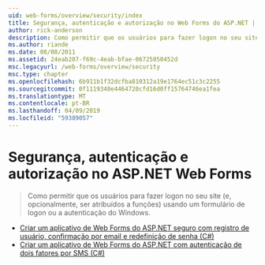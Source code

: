 ```yaml
---
uid: web-forms/overview/security/index
title: Segurança, autenticação e autorização no Web Forms do ASP.NET | Microsoft Docs
author: rick-anderson
description: Como permitir que os usuários para fazer logon no seu site (e, opcionalmente, ser atribuídos a funções) usando um formulário de logon ou a autenticação do Windows.
ms.author: riande
ms.date: 08/08/2011
ms.assetid: 24eab207-f69c-4eab-bfae-06725050452d
msc.legacyurl: /web-forms/overview/security
msc.type: chapter
ms.openlocfilehash: 6b911b1f32dcfba810312a19e1764ec51c3c2255
ms.sourcegitcommit: 0f1119340e4464720cfd16d0ff15764746ea1fea
ms.translationtype: MT
ms.contentlocale: pt-BR
ms.lasthandoff: 04/09/2019
ms.locfileid: "59389057"
---
```

# <a name="security-authentication-and-authorization-in-aspnet-web-forms"></a>Segurança, autenticação e autorização no ASP.NET Web Forms

> Como permitir que os usuários para fazer logon no seu site (e, opcionalmente, ser atribuídos a funções) usando um formulário de logon ou a autenticação do Windows.


- [Criar um aplicativo de Web Forms do ASP.NET seguro com registro de usuário, confirmação por email e redefinição de senha (C#)](create-a-secure-aspnet-web-forms-app-with-user-registration-email-confirmation-and-password-reset.md)
- [Criar um aplicativo de Web Forms do ASP.NET com autenticação de dois fatores por SMS (C#)](create-an-aspnet-web-forms-app-with-sms-two-factor-authentication.md)
